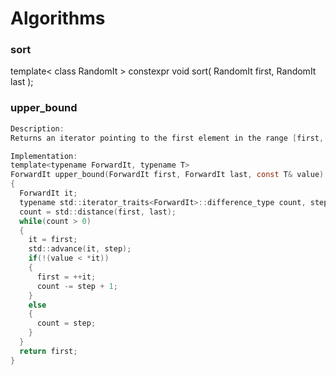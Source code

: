 # Algorithms
### sort
template< class RandomIt >
constexpr void sort( RandomIt first, RandomIt last );

### upper_bound 
```c
Description:
Returns an iterator pointing to the first element in the range [first, last) that is greater than value, or last if no such element is found.

Implementation:
template<typename ForwardIt, typename T>
ForwardIt upper_bound(ForwardIt first, ForwardIt last, const T& value)
{
  ForwardIt it;
  typename std::iterator_traits<ForwardIt>::difference_type count, step;
  count = std::distance(first, last);
  while(count > 0)
  {
    it = first;
    std::advance(it, step);
    if(!(value < *it))
    {
      first = ++it;
      count -= step + 1;
    }
    else
    {
      count = step;
    }
  }
  return first;
}
```